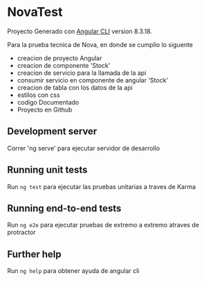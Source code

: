 # NovaTest

Proyecto Generado con [Angular CLI](https://github.com/angular/angular-cli) version 8.3.18.

Para la prueba tecnica de Nova, en donde se cumplio lo siguente

- creacion de proyecto Angular
- creacion de componente 'Stock'
- creacion de servicio para la llamada de la api
- consumir servicio en componente de angular 'Stock'
- creacion de tabla con los datos de la api
- estilos con css
- codigo Documentado
- Proyecto en Github

## Development server

Correr 'ng serve' para ejecutar servidor de desarrollo

## Running unit tests

Run `ng test` para ejecutar las pruebas unitarias a traves de Karma

## Running end-to-end tests

Run `ng e2e` para ejecutar pruebas de extremo a extremo atraves de protractor

## Further help

Run `ng help` para obtener ayuda de angular cli
